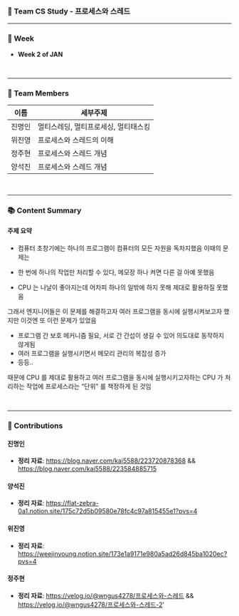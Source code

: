 ### 🌟 Team CS Study - 프로세스와 스레드  
---

### 📅 Week  
- **Week 2 of JAN**  

</br>

---

### 👥 Team Members  
| 이름 | 세부주제 | 
|------|------|
| 진명인 | 멀티스레딩, 멀티프로세싱, 멀티태스킹 |
| 위진영 | 프로세스와 스레드의 이해 | 
| 정주현 | 프로세스와 스레드 개념 | 
| 양석진 | 프로세스와 스레드 개념 | 

</br>

---

### 📚 Content Summary  

#### **주제 요약**  
- 컴퓨터 초창기에는 하나의 프로그램이 컴퓨터의 모든 자원을 독차지했음
이때의 문제는

- 한 번에 하나의 작업만 처리할 수 있다, 메모장 하나 켜면 다른 걸 아예 못했음
- CPU 는 나날이 좋아지는데 어차피 하나의 일밖에 하지 못해 제대로 활용하질 못했음

그래서 엔지니어들은 이 문제를 해결하고자 여러 프로그램을 동시에 실행시켜보고자 했지만 이것엔 또 이런 문제가 있었음

- 프로그램 간 보호 메커니즘 필요, 서로 간 간섭이 생길 수 있어 의도대로 동작하지 않게됨
- 여러 프로그램을 실행시키면서 메모리 관리의 복잡성 증가
- 등등..

때문에 CPU 를 제대로 활용하고 여러 프로그램을 동시에 실행시키고자하는 
CPU 가 처리하는 작업에 프로세스라는 “단위” 를 책정하게 된 것임

</br>

---

### 📝 Contributions  

#### **진명인**  
- **정리 자료**: https://blog.naver.com/kai5588/223720878368 && https://blog.naver.com/kai5588/223584885715

#### **양석진**  
- **정리 자료**: https://flat-zebra-0a1.notion.site/175c72d5b09580e78fc4c97a815455e1?pvs=4


#### **위진영**  
- **정리 자료**: https://weejinyoung.notion.site/173e1a9171e980a5ad26d845ba1020ec?pvs=4


#### **정주현**  
- **정리 자료**: https://velog.io/@wngus4278/프로세스와-스레드     && 
https://velog.io/@wngus4278/프로세스와-스레드-2'

